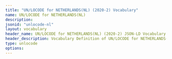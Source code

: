 ```yaml
---
title: "UN/LOCODE for NETHERLANDS(NL) (2020-2) Vocabulary"
name: UN/LOCODE for NETHERLANDS(NL) 
description: 
jsonid: "unlocode-nl"
layout: vocabulary
header_name: UN/LOCODE for NETHERLANDS(NL) (2020-2) JSON-LD Vocabulary
header_description: Vocabulary Definition of UN/LOCODE for NETHERLANDS(NL) (2020-2) semantics in HTML format. JSON-LD format is available at [unlocode-nl.jsonld](/vocabulary/unlocode-nl.jsonld)
type: unlocode
options:
---
```

